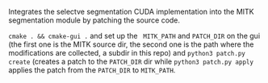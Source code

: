 Integrates the selectve segmentation CUDA implementation into the MITK segmentation module by patching the source code.

```cmake . && cmake-gui .``` and set up the ``` MITK_PATH``` and  ```PATCH_DIR``` on the gui (the first one is the MITK source dir, the second one is the path where the modifications are collected, a subdir in this repo) and ```python3 patch.py create``` (creates a patch to the ```PATCH_DIR``` dir while ```python3 patch.py apply``` applies the patch from the ```PATCH_DIR``` to ```MITK_PATH```.
